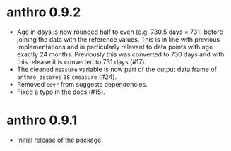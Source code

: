 # anthro 0.9.2

* Age in days is now rounded half to even (e.g. 730.5 days = 731) before joining
  the data with the reference values. This is in line with previous
  implementations and in particularly relevant to data points with
  age exactly 24 months. Previously this was converted to 730 days and with
  this release it is converted to 731 days (#17).
* The cleaned `measure` variable is now part of the output data.frame of `anthro_zscores` as `cmeasure` (#24).
* Removed `covr` from suggests dependencies.
* Fixed a typo in the docs (#15).

# anthro 0.9.1

* Initial release of the package.
